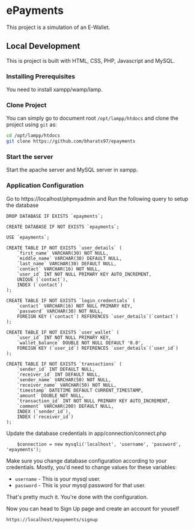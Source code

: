 # ePayments

This project is a simulation of an E-Wallet.

## Local Development
This is project is built with HTML, CSS, PHP, Javascript and MySQL.

### Installing Prerequisites

You need to install xampp/wamp/lamp.
### Clone Project
You can simply go to document root `/opt/lampp/htdocs` and clone the project using `git` as:

```bash
cd /opt/lampp/htdocs
git clone https://github.com/bharats97/epayments
```

### Start the server

Start the apache server and MySQL server in xampp.


### Application Configuration

Go to https://localhost/phpmyadmin and Run the following query to setup the database

```env
DROP DATABASE IF EXISTS `epayments`;

CREATE DATABASE IF NOT EXISTS `epayments`;

USE `epayments`;

CREATE TABLE IF NOT EXISTS `user_details` (
    `first_name` VARCHAR(30) NOT NULL,
    `middle_name` VARCHAR(30) DEFAULT NULL,
    `last_name` VARCHAR(30) DEFAULT NULL,
    `contact` VARCHAR(16) NOT NULL,
    `user_id` INT NOT NULL PRIMARY KEY AUTO_INCREMENT,
    UNIQUE (`contact`),
    INDEX (`contact`)
);

CREATE TABLE IF NOT EXISTS `login_credentials` (
    `contact` VARCHAR(16) NOT NULL PRIMARY KEY,
    `password` VARCHAR(30) NOT NULL,
    FOREIGN KEY (`contact`) REFERENCES `user_details`(`contact`)
);

CREATE TABLE IF NOT EXISTS `user_wallet` (
    `user_id` INT NOT NULL PRIMARY KEY,
    `wallet_balance` DOUBLE NOT NULL DEFAULT '0.0',
    FOREIGN KEY (`user_id`) REFERENCES `user_details`(`user_id`)
);

CREATE TABLE IF NOT EXISTS `transactions` (
    `sender_id` INT DEFAULT NULL,
    `receiver_id` INT DEFAULT NULL,
    `sender_name` VARCHAR(50) NOT NULL,
    `receiver_name` VARCHAR(50) NOT NULL,
    `timestamp` DATETIME DEFAULT CURRENT_TIMESTAMP,
    `amount` DOUBLE NOT NULL,
    `transaction_id` INT NOT NULL PRIMARY KEY AUTO_INCREMENT,
    `comment` VARCHAR(200) DEFAULT NULL,
    INDEX (`sender_id`),
    INDEX (`receiver_id`)
);

```

Update the database credentials in app/connection/connect.php

```
	$connection = new mysqli('localhost', 'username', 'password', 'epayments');
```

Make sure you change database configuration according to your credentials. Mostly, you'd need to change values for these variables:

- `username` - This is your mysql user.
- `password` - This is your mysql password for that user.

That's pretty much it. You're done with the configuration.

Now you can head to Sign Up page and create an account for youself
```
https://localhost/epayments/signup
```
